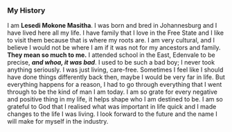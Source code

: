 ### My History

I am **Lesedi Mokone Masitha**.
I was born and bred in Johannesburg and I have lived here all my life.
I have family that I love in the Free State and I like to visit them because that is where my roots are. 
I am very cultural, and I believe I would not be where I am if it was not for my ancestors and family. **They mean so much to me.**
I attended school in the East, Edenvale to be precise, **_and whoa, it was bad_**. I used to be such a bad boy; I never took anything seriously.
I was just living, care-free.
Sometimes I feel like I should have done things differently back then, maybe I would be very far in life.
But everything happens for a reason, I had to go through everything that I went through to be the kind of man I am  today.
I am so grate for every negative and positive thing in my life, it helps shape who I am destined to be.
I am so grateful to God that I realised what was important in life quick and I made changes to the life I was living.
I look forward to the future and the name I will make for myself in the industry. 
